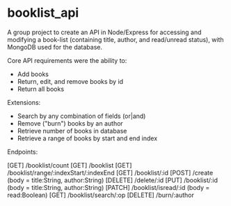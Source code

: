 # booklist_api

A group project to create an API in Node/Express for accessing and modifying a book-list (containing title, author, and read/unread status), with MongoDB used for the database.

Core API requirements were the ability to:
- Add books
- Return, edit, and remove books by id
- Return all books

Extensions:
- Search by any combination of fields (or|and)
- Remove ("burn") books by an author
- Retrieve number of books in database
- Retrieve a range of books by start and end index

Endpoints:

[GET] /booklist/count
[GET] /booklist
[GET] /booklist/range/:indexStart/:indexEnd
[GET] /booklist/:id
[POST] /create (body = title:String, author:String)
[DELETE] /delete/:id
[PUT] /booklist/:id (body = title:String, author:String)
[PATCH] /booklist/isread/:id (body = read:Boolean)
[GET] /booklist/search/:op
[DELETE] /burn/:author
